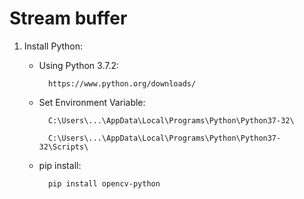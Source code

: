 # Stream buffer

1.  Install Python:

    * Using Python 3.7.2:

            https://www.python.org/downloads/
    
    * Set Environment Variable:

            C:\Users\...\AppData\Local\Programs\Python\Python37-32\
            
            C:\Users\...\AppData\Local\Programs\Python\Python37-32\Scripts\
    
    * pip install:

            pip install opencv-python
